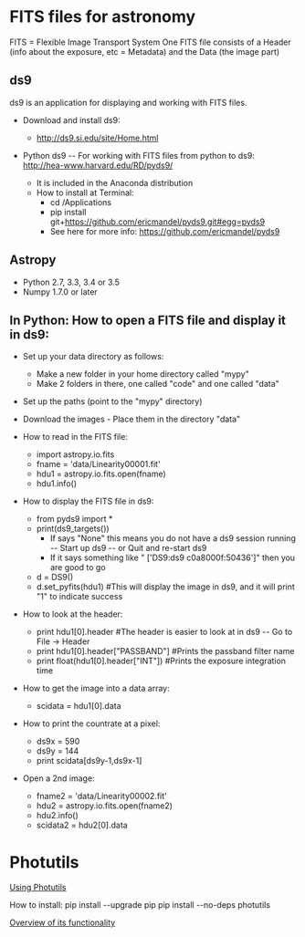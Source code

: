 # FITS files for astronomy

FITS = Flexible Image Transport System
One FITS file consists of a Header (info about the exposure, etc = Metadata) and the Data (the image part)

## ds9
ds9 is an application for displaying and working with FITS files.

- Download and install ds9:
    - http://ds9.si.edu/site/Home.html
- Python ds9 -- For working with FITS files from python to ds9: http://hea-www.harvard.edu/RD/pyds9/

    - It is included in the Anaconda distribution
    - How to install at Terminal:
        - cd /Applications
        - pip install git+https://github.com/ericmandel/pyds9.git#egg=pyds9
        - See here for more info: https://github.com/ericmandel/pyds9

## Astropy
- Python 2.7, 3.3, 3.4 or 3.5
- Numpy 1.7.0 or later

## In Python: How to open a FITS file and display it in ds9:

- Set up your data directory as follows:
    - Make a new folder in your home directory called "mypy"
    - Make 2 folders in there, one called "code" and one called "data"
- Set up the paths (point to the "mypy" directory)
- Download the images - Place them in the directory "data"
- How to read in the FITS file:

    - import astropy.io.fits
    - fname = 'data/Linearity00001.fit'
    - hdu1 = astropy.io.fits.open(fname)
    - hdu1.info()
- How to display the FITS file in ds9:

    - from pyds9 import *
    - print(ds9_targets())
        - If says "None" this means you do not have a ds9 session running -- Start up ds9 -- or Quit and re-start ds9
        - If it says something like " ['DS9:ds9 c0a8000f:50436']" then you are good to go
    - d = DS9()
    - d.set_pyfits(hdu1)  #This will display the image in ds9, and it will print "1" to indicate success
- How to look at the header:

    - print hdu1[0].header   #The header is easier to look at in ds9 -- Go to File -> Header
    - print hdu1[0].header["PASSBAND"]   #Prints the passband filter name
    - print float(hdu1[0].header["INT"])   #Prints the exposure integration time
- How to get the image into a data array:

    - scidata = hdu1[0].data
- How to print the countrate at a pixel:

    - ds9x = 590
    - ds9y = 144
    - print scidata[ds9y-1,ds9x-1]
- Open a 2nd image:
    - fname2 = 'data/Linearity00002.fit'
    - hdu2 = astropy.io.fits.open(fname2)
    - hdu2.info()
    - scidata2 = hdu2[0].data

# Photutils
[Using Photutils](http://photutils.readthedocs.org/en/latest/)

How to install:
pip install --upgrade pip
pip install --no-deps photutils

[Overview of its functionality](http://photutils.readthedocs.org/en/latest/photutils/overview.html)

